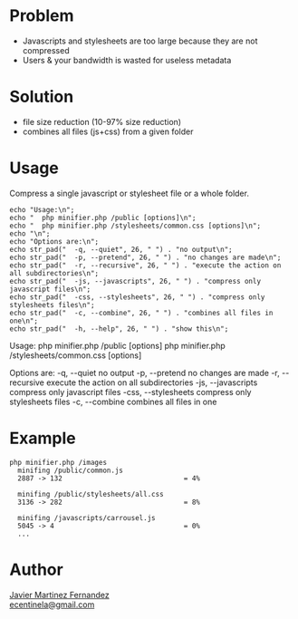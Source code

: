 Problem
=======
 - Javascripts and stylesheets are too large because they are not compressed
 - Users & your bandwidth is wasted for useless metadata
 
Solution
========
 - file size reduction (10-97% size reduction)
 - combines all files (js+css) from a given folder

Usage
=====
Compress a single javascript or stylesheet file or a whole folder.

	echo "Usage:\n";
	echo "  php minifier.php /public [options]\n";
	echo "  php minifier.php /stylesheets/common.css [options]\n";
	echo "\n";
	echo "Options are:\n";
	echo str_pad("  -q, --quiet", 26, " ") . "no output\n";
	echo str_pad("  -p, --pretend", 26, " ") . "no changes are made\n";
	echo str_pad("  -r, --recursive", 26, " ") . "execute the action on all subdirectories\n";
	echo str_pad("  -js, --javascripts", 26, " ") . "compress only javascript files\n";
	echo str_pad("  -css, --stylesheets", 26, " ") . "compress only stylesheets files\n";
	echo str_pad("  -c, --combine", 26, " ") . "combines all files in one\n";
	echo str_pad("  -h, --help", 26, " ") . "show this\n";

Usage:
    php minifier.php /public [options]
    php minifier.php /stylesheets/common.css [options]

Options are:
    -q, --quiet                      no output
    -p, --pretend                    no changes are made
    -r, --recursive                  execute the action on all subdirectories
    -js, --javascripts               compress only javascript files
    -css, --stylesheets              compress only stylesheets files
    -c, --combine                    combines all files in one


Example
=======
    php minifier.php /images
      minifing /public/common.js
      2887 -> 132                              = 4%

      minifing /public/stylesheets/all.css
      3136 -> 282                              = 8%

      minifing /javascripts/carrousel.js
      5045 -> 4                                = 0%
      ...

Author
======
[Javier Martinez Fernandez](http://ecentinela.com)  
ecentinela@gmail.com